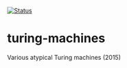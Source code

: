 [![Status](https://img.shields.io/badge/status-SCRAPPED-red.svg)]()
# turing-machines
Various atypical Turing machines (2015)
